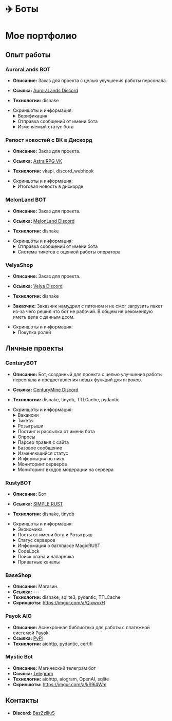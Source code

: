# ✈️ Боты

# Мое портфолио

## Опыт работы

  ### AuroraLands BOT

  - **Описание:** Заказ для проекта с целью улучшения работы персонала.
  - **Ссылка:** [AuroraLands Discord](https://discord.gg/txp8h85RFP)
  - **Технологии:** disnake

- <summary> Скриншоты и информация:</summary>
  <details>
  <summary>Верификация</summary>

  - **Информация:**
  - По нажатию на кнопку выдается роль

  ![Скриншот 1](https://i.imgur.com/fy3X95e.png)
  </details>

  <details>
  <summary>Отправка сообщений от имени бота</summary>

  - **Информация:**
  - Позволяет отправлять embed сообщения от имени бота

  </details>

  <details>
  <summary>Изменяемый статус бота</summary>

  - **Информация:**
  - Рандомный статус бота

  </details>


### Репост новостей с ВК в Дискорд

  - **Описание:** Заказ для проекта.
  - **Ссылка:** [AstralRPG VK](https://vk.com/astralrpgru)
  - **Технологии:** vkapi, discord_webhook

  - <summary> Скриншоты и информация:</summary>
      <details>
      <summary>Итоговая новость в дискорде</summary>

      - **Информация:**
      - По нажатию на гиперссылку перекидывает на новость

      ![Скриншот 1](https://i.imgur.com/jYi9Jqh.png)
      </details>


### MelonLand BOT

  - **Описание:** Заказ для проекта.
  - **Ссылка:** [MelonLand Discord](https://discord.gg/rFjGR22E)
  - **Технологии:** disnake

  - <summary>Скриншоты и информация:<summary>
      <details>
      <summary>Отправка сообщений от имени бота</summary>

      - **Информация:**
      - Позволяет отправлять embed сообщения от имени бота

      </details>

      <details>
      <summary>Система тикетов с оценкой работы оператора</summary>

      - **Информация:**
      - Аналогичный что и в CenturyBOT

      </details>


### VelyaShop

  - **Описание:** Заказ для проекта.
  - **Ссылка:** [Velya Discord](https://discord.gg/velya)
  - **Технологии:** disnake
  - **Заказчик:** Заказчик намудрил с питоном и не смог загрузить пакет из-за чего решил что бот не рабочий. В общем не рекомендую иметь дела с данным дсом.

  - <summary>Скриншоты и информация:</summary>
      <details>
      <summary>Покупка ролей</summary>
      
      - **Информация:**
      - Пользователь может купить роль в полу-автоматическом режиме<br>
      После оплаты владельцу приходить оповещение о покупки

      ![Скриншот 1](https://i.imgur.com/amshNXK.png)
      ![Скриншот 2](https://i.imgur.com/uVS58ja.png)
      ![Скриншот 3](https://i.imgur.com/5Lf8XvE.png)
      ![Скриншот 4](https://i.imgur.com/njyJWv8.png)
      </details>


## Личные проекты

### CenturyBOT

  - **Описание:** Бот, созданный для проекта с целью улучшения работы персонала и предоставления новых функций для игроков.
  - **Ссылка:** [CenturyMine Discord](https://fuix.io/discord)
  - **Технологии:** disnake, tinydb, TTLCache, pydantic

  - <summary>Скриншоты и информация:</summary>
      <details>
      <summary>Вакансии</summary>

      - **Информация:**
      - Имеется К/Д в месяц после подачи заявки на любую должность
      - После принятия или отказа отправляется сообщение пользователю

      ![Скриншот 1](https://i.imgur.com/pxvn8aN.png)
      ![Скриншот 2](https://i.imgur.com/vTWSBoq.png)
      ![Скриншот 3](https://i.imgur.com/3CLLeri.png)
      ![Скриншот 4](https://i.imgur.com/4GJi8nX.png)
      </details>

      <details>
      <summary>Тикеты</summary>

      - **Информация**:
      - Имеют заготовленные ответы и если игрок не смог найти ответ то он подает тикет операторам
      - Защита от спаминга тикетами
      - Оценка работы оператора с топом операторов
      - Заготовленные текста для ответов
      - Бекап тикетов после их закрытия

      ![Скриншот 1](https://i.imgur.com/kTYr8qk.png)
      ![Скриншот 2](https://i.imgur.com/1y1E3zC.png)
      ![Скриншот 3](https://i.imgur.com/6Q4AetH.png)
      ![Скриншот 4](https://i.imgur.com/27W0skn.png)
      </details>

      <details>
      <summary>Розыгрыши</summary>

      - **Информация:**
      - Автоматический розыгрыш в указанное время
      - Настройки:
      - - Призы
      - - Время окончания розыгрыша
      - - Количество победителей
      - - Розыгрыш только для нитро бустеров

      ![Скриншот 1](https://i.imgur.com/gVAiBZl.png)
      ![Скриншот 2](https://i.imgur.com/8lR7fXT.png)
      </details>

      <details>
      <summary>Постинг и рассылка от имени бота</summary>

      - **Информация:**
      - Настройка через модальные окна с авто-заполнением
      - Редактирование уже отправленного сообщения
      - Защита от миссклика по кнопки рассылки

      ![Скриншот 0](https://i.imgur.com/Z901rdu.png)
      ![Скриншот 1](https://i.imgur.com/ABGLZdt.png)
      </details>

      <details>
      <summary>Опросы</summary>

      - **Информация:**
      - Настройка через модальное окно
      - Просмотр списка участников

      ![Скриншот 1](https://i.imgur.com/ndZHVXM.png)
      ![Скриншот 2](https://i.imgur.com/y4twhps.png)
      ![Скриншот 3](https://i.imgur.com/WkmeFX2.png)
      ![Скриншот 4](https://i.imgur.com/3t83m62.png)
      </details>

      <details>
      <summary>Парсер правил с сайта</summary>

      - **Информация:**
      - Поиск по ключевому слову
      - Пагинатор ¯\\\_(ツ)_/¯

      ![Скриншот 1](https://i.imgur.com/zojz7A7.png)
      ![Скриншот 2](https://i.imgur.com/9RRsSIl.png)
      </details>
      
      <details>
      <summary>Базовое сообщение</summary>

      ![Скриншот 1](https://i.imgur.com/b7c4DWg.png)
      </details>

      <details>
      <summary>Изменяющийся статус</summary>

      ![Скриншот 1](https://i.imgur.com/HSAzVxs.png)
      ![Скриншот 2](https://i.imgur.com/wR16RF7.png)
      ![Скриншот 3](https://i.imgur.com/3evjA0Y.png)
      </details>

      <details>
      <summary>Информация по нику</summary>

      ![Скриншот 1](https://i.imgur.com/oBJ0fYP.png)
      </details>

      <details>
      <summary>Мониторинг серверов</summary>

      ![Скриншот 1](https://i.imgur.com/q03lRU0.png)
      </details>

      <details>
      <summary>Мониторинг входов модерации на сервера</summary>

      - Крестиками отмечены кому нужно дать выговор за долгий оффлайн

      ![Скриншот 1](https://i.imgur.com/B0lWmqY.png)
      </details>


### RustyBOT

  - **Описание:** Бот 
  - **Ссылка:** [SIMPLE RUST](https://discord.gg/m7HJJX65vJ)
  - **Технологии:** disnake, tinydb

- <summary>Скриншоты и информация:</summary>
  <details>
  <summary>Экономика</summary>

  - **Информация:**
  - За определенные уровни пользователь получает роль

  ![Скриншот 1](https://i.imgur.com/PfxFowY.png)
  ![Скриншот 2](https://i.imgur.com/rINq96l.png)

  </details>

  <details>
  <summary>Посты от имени бота и Розыгрыш</summary>

  - **Информация:**
  - Аналогично как у CenturyBOT

  </details>

  <details>
  <summary>Статус серверов</summary>

  - **Информация:**
  - Показывает информацию о серверах MagicRUST
  
  ![Screenshot 1](https://i.imgur.com/C6J6K8o.png)
  </details>

  <details>
  <summary>Информация о батлпассе MagicRUST</summary>

  - **Информация:**
  - Показывает задания на сегодня и на завтра
  
  ![Screenshot 1](https://i.imgur.com/r0VNKho.png)
  </details>

  <details>
  <summary>CodeLock</summary>

  - **Информация:**
  - Нужно угадать пароль и получить приз
  
  ![Screenshot 1](https://i.imgur.com/WatXpXj.png)
  </details>

  <details>
  <summary>Поиск клана и напарника</summary>

  - **Информация:**
  - Создает заявки на поиск клана или напарника
  
  ![Screenshot 1](https://i.imgur.com/L2Ongji.png)
  </details>

  <details>
  <summary>Приватные каналы</summary>
  
  ![Screenshot 1](https://i.imgur.com/irBn0eD.png)
  </details>

</details>

###  BaseShop
  - **Описание:** Магазин.
  - **Ссылка:** ---
  - **Технологии:** disnake, sqlite3, pydantic, TTLCache
  - **Скриншоты:** https://imgur.com/a/QixwxxH
 

### Payok AIO
  - **Описание:** Асинхронная библиотека для работы с платежной системой Payok.
  - **Ссылка:** [PyPi](https://pypi.org/project/payok-aio/)
  - **Технологии:** aiohttp, pydantic, certifi

### Mystic Bot
  - **Описание:** Магический телеграм бот
  - **Ссылка:** [Telegram](https://t.me/DivinerMystic_bot)
  - **Технологии:** aiohttp, aiogram, OpenAI, sqlite
  - **Скриншоты:** https://imgur.com/a/kS9i4Wm


<!-- ## Навыки -->

<!-- - Frontend: HTML, CSS, JavaScript, React -->
<!-- - Backend: Python
- Базы данных: SQL, TinyDB -->

<!-- ## Сертификаты

- Сертификат "Web Development" от Coursera
- Сертификат "Full Stack Web Development" от Udemy -->

## Контакты

- **Discord:** [BazZziliuS](https://discord.com/users/347880706724069376)

